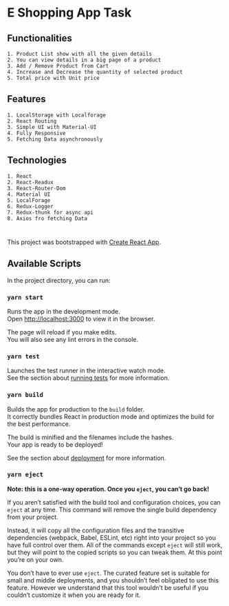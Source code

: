 # E Shopping App Task
    
## Functionalities

    1. Product List show with all the given details
    2. You can view details in a big page of a product
    3. Add / Remove Product from Cart 
    4. Increase and Decrease the quantity of selected product
    5. Total price with Unit price 

## Features

    1. LocalStorage with Localforage
    2. React Routing
    3. Simple UI with Material-UI
    4. Fully Responsive
    5. Fetching Data asynchronously

## Technologies

    1. React 
    2. React-Readux
    3. React-Router-Dom
    4. Material UI
    5. LocalForage
    6. Redux-Logger
    7. Redux-thunk for async api
    8. Axios fro fetching Data






#
#


This project was bootstrapped with [Create React App](https://github.com/facebook/create-react-app).

## Available Scripts

In the project directory, you can run:

### `yarn start`

Runs the app in the development mode.\
Open [http://localhost:3000](http://localhost:3000) to view it in the browser.

The page will reload if you make edits.\
You will also see any lint errors in the console.

### `yarn test`

Launches the test runner in the interactive watch mode.\
See the section about [running tests](https://facebook.github.io/create-react-app/docs/running-tests) for more information.

### `yarn build`

Builds the app for production to the `build` folder.\
It correctly bundles React in production mode and optimizes the build for the best performance.

The build is minified and the filenames include the hashes.\
Your app is ready to be deployed!

See the section about [deployment](https://facebook.github.io/create-react-app/docs/deployment) for more information.

### `yarn eject`

**Note: this is a one-way operation. Once you `eject`, you can’t go back!**

If you aren’t satisfied with the build tool and configuration choices, you can `eject` at any time. This command will remove the single build dependency from your project.

Instead, it will copy all the configuration files and the transitive dependencies (webpack, Babel, ESLint, etc) right into your project so you have full control over them. All of the commands except `eject` will still work, but they will point to the copied scripts so you can tweak them. At this point you’re on your own.

You don’t have to ever use `eject`. The curated feature set is suitable for small and middle deployments, and you shouldn’t feel obligated to use this feature. However we understand that this tool wouldn’t be useful if you couldn’t customize it when you are ready for it.

